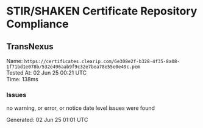 # STIR/SHAKEN Certificate Repository Compliance

## TransNexus

Name: `https://certificates.clearip.com/6e308e2f-b328-4f35-8a08-1f71bd1e078b/532e496aab9f9c32e7bea78e55e0e49c.pem`\
Tested At: 02 Jun 25 00:21 UTC\
Time: 138ms

### Issues

no warning, or error, or notice date level issues were found

Generated: 02 Jun 25 01:01 UTC